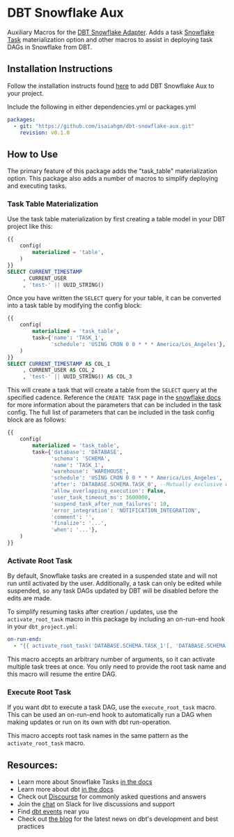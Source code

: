 # DBT Snowflake Aux
Auxiliary Macros for the [DBT Snowflake Adapter](https://github.com/dbt-labs/dbt-snowflake). 
Adds a task [Snowflake Task](https://docs.snowflake.com/en/user-guide/tasks-intro) materialization option and other macros to assist in deploying task DAGs in Snowflake from DBT.

## Installation Instructions
Follow the installation instructs found [here](https://docs.getdbt.com/docs/build/packages#how-do-i-add-a-package-to-my-project) to add DBT Snowflake Aux to your project. 

Include the following in either dependencies.yml or packages.yml
```yaml
packages:
  - git: "https://github.com/isaiahgm/dbt-snowflake-aux.git"
    revision: v0.1.0
```

## How to Use
The primary feature of this package adds the "task_table" materialization option. This package also adds a number of macros to simplify deploying and executing tasks.
### Task Table Materialization
Use the task table materialization by first creating a table model in your DBT project like this:
```sql
{{
    config(
        materialized = 'table',
    )
}}
SELECT CURRENT_TIMESTAMP
     , CURRENT_USER
     , 'test-' || UUID_STRING()
```
Once you have written the `SELECT` query for your table, it can be converted into a task table by modifying the config block:
```sql
{{
    config(
        materialized = 'task_table',
        task={'name': 'TASK_1',
              'schedule': 'USING CRON 0 0 * * * America/Los_Angeles'},
    )
}}
SELECT CURRENT_TIMESTAMP AS COL_1
     , CURRENT_USER AS COL_2
     , 'test-' || UUID_STRING() AS COL_3
```
This will create a task that will create a table from the `SELECT` query at the specified cadence. 
Reference the `CREATE TASK` page in the [snowflake docs](https://docs.snowflake.com/en/sql-reference/sql/create-task) for more information about the parameters that can be included in the task config. The full list of parameters that can be included in the task config block are as follows:
```sql
{{
    config(
        materialized = 'task_table',
        task={'database': 'DATABASE',
              'schema': 'SCHEMA',
              'name': 'TASK_1',
              'warehouse': 'WAREHOUSE',
              'schedule': 'USING CRON 0 0 * * * America/Los_Angeles',
              'after': 'DATABASE.SCHEMA.TASK_0', --Mutually exclusive with schedule
              'allow_overlapping_execution': False,
              'user_task_timeout_ms': 3600000,
              'suspend_task_after_num_failures': 10,
              'error_integration': 'NOTIFICATION_INTEGRATION',
              'comment': '',
              'finalize': '...',
              'when': '...'},
    )
}}
```

### Activate Root Task
By default, Snowflake tasks are created in a suspended state and will not run until activated by the user. 
Additionally, a task can only be edited while suspended, so any task DAGs updated by DBT will be disabled before the edits are made.

To simplify resuming tasks after creation / updates, use the `activate_root_task` macro in this package by including an on-run-end hook in your `dbt_project.yml`:

```yaml
on-run-end:
  - "{{ activate_root_task('DATABASE.SCHEMA.TASK_1'[, 'DATABASE.SCHEMA.TASK_2']) }}"
```
This macro accepts an arbitrary number of arguments, so it can activate multiple task trees at once. 
You only need to provide the root task name and this macro will resume the entire DAG.

### Execute Root Task
If you want dbt to execute a task DAG, use the `execute_root_task` macro. 
This can be used an on-run-end hook to automatically run a DAG when making updates or run on its own with dbt run-operation.

This macro accepts root task names in the same pattern as the `activate_root_task` macro.

## Resources:
- Learn more about Snowflake Tasks [in the docs](https://docs.snowflake.com/en/user-guide/tasks-intro)
- Learn more about dbt [in the docs](https://docs.getdbt.com/docs/introduction)
- Check out [Discourse](https://discourse.getdbt.com/) for commonly asked questions and answers
- Join the [chat](https://community.getdbt.com/) on Slack for live discussions and support
- Find [dbt events](https://events.getdbt.com) near you
- Check out [the blog](https://blog.getdbt.com/) for the latest news on dbt's development and best practices
